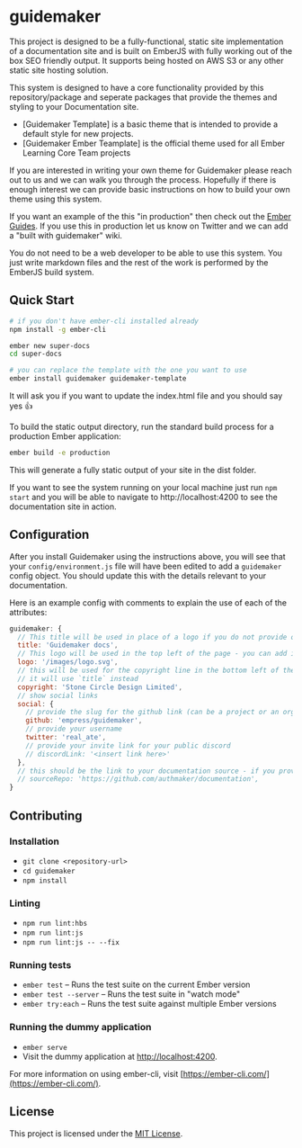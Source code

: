 guidemaker
==============================================================================

This project is designed to be a fully-functional, static site implementation of a documentation site and is built on EmberJS with fully working out of the box SEO friendly output. It supports being hosted on AWS S3 or any other static site hosting solution.

This system is designed to have a core functionality provided by this repository/package and seperate packages that provide the themes and styling to your Documentation site.

- [Guidemaker Template] is a basic theme that is intended to provide a default style for new projects.
- [Guidemaker Ember Teamplate] is the official theme used for all Ember Learning Core Team projects

If you are interested in writing your own theme for Guidemaker please reach out to us and we can walk you through the process. Hopefully if there is enough interest we can provide basic instructions on how to build your own theme using this system.

If you want an example of the this "in production" then check out the [Ember Guides](https://guides.emberjs.com). If you use this in production let us know on Twitter and we can add a "built with guidemaker" wiki.

You do not need to be a web developer to be able to use this system. You just write markdown files and the rest of the work is performed by the EmberJS build system.

Quick Start
------------------------------------------------------------------------------

```sh
# if you don't have ember-cli installed already
npm install -g ember-cli

ember new super-docs
cd super-docs

# you can replace the template with the one you want to use
ember install guidemaker guidemaker-template
```

It will ask you if you want to update the index.html file and you should say yes 👍

To build the static output directory, run the standard build process for a production Ember application:

```sh
ember build -e production
```

This will generate a fully static output of your site in the dist folder.

If you want to see the system running on your local machine just run `npm start` and you will be able to navigate to http://localhost:4200 to see the documentation site in action.

Configuration
------------------------------------------------------------------------------

After you install Guidemaker using the instructions above, you will see that your `config/environment.js` file will have been edited to add a `guidemaker` config object. You should update this with the details relevant to your documentation.

Here is an example config with comments to explain the use of each of the attributes:

```javascript
guidemaker: {
  // This title will be used in place of a logo if you do not provide one
  title: 'Guidemaker docs',
  // This logo will be used in the top left of the page - you can add it to your public folder
  logo: '/images/logo.svg',
  // this will be used for the copyright line in the bottom left of the page - if not provided then
  // it will use `title` instead
  copyright: 'Stone Circle Design Limited',
  // show social links
  social: {
    // provide the slug for the github link (can be a project or an org)
    github: 'empress/guidemaker',
    // provide your username
    twitter: 'real_ate',
    // provide your invite link for your public discord
    // discordLink: '<insert link here>'
  },
  // this should be the link to your documentation source - if you provide one it will add an edit button on each page
  // sourceRepo: 'https://github.com/authmaker/documentation',
}
```


Contributing
------------------------------------------------------------------------------

### Installation

* `git clone <repository-url>`
* `cd guidemaker`
* `npm install`

### Linting

* `npm run lint:hbs`
* `npm run lint:js`
* `npm run lint:js -- --fix`

### Running tests

* `ember test` – Runs the test suite on the current Ember version
* `ember test --server` – Runs the test suite in "watch mode"
* `ember try:each` – Runs the test suite against multiple Ember versions

### Running the dummy application

* `ember serve`
* Visit the dummy application at [http://localhost:4200](http://localhost:4200).

For more information on using ember-cli, visit [https://ember-cli.com/](https://ember-cli.com/).

License
------------------------------------------------------------------------------

This project is licensed under the [MIT License](LICENSE.md).
